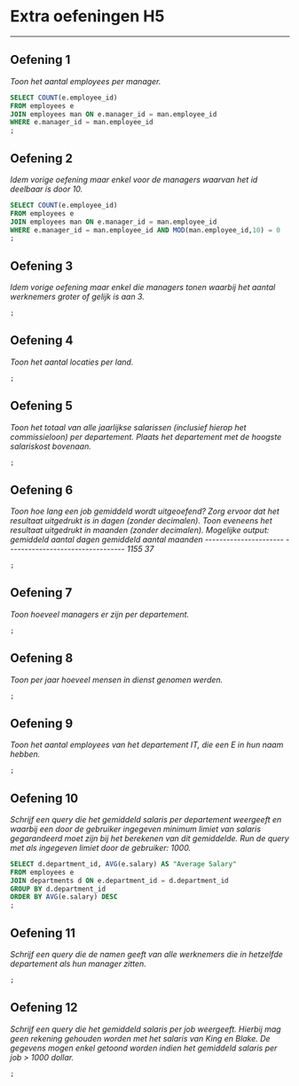 # Extra oefeningen H5

--------------------------------------------------------------------------------

## Oefening 1
*Toon het aantal employees per manager.*
```sql
SELECT COUNT(e.employee_id)
FROM employees e
JOIN employees man ON e.manager_id = man.employee_id
WHERE e.manager_id = man.employee_id
;
```

## Oefening 2
*Idem vorige oefening maar enkel voor de managers waarvan het id deelbaar is door 10.*
```sql
SELECT COUNT(e.employee_id)
FROM employees e
JOIN employees man ON e.manager_id = man.employee_id
WHERE e.manager_id = man.employee_id AND MOD(man.employee_id,10) = 0
;
```

## Oefening 3
*Idem vorige oefening maar enkel die managers tonen waarbij het aantal werknemers groter of gelijk is aan 3.*
```sql
;
```

## Oefening 4
*Toon het aantal locaties per land.*
```sql
;
```

## Oefening 5
*Toon het totaal van alle jaarlijkse salarissen (inclusief hierop het commissieloon) per departement. Plaats het departement met de hoogste salariskost bovenaan.*
```sql
;
```
## Oefening 6
*Toon hoe lang een job gemiddeld wordt uitgeoefend? Zorg ervoor dat het resultaat uitgedrukt is in dagen (zonder decimalen). Toon eveneens het resultaat uitgedrukt in maanden (zonder decimalen). Mogelijke output: gemiddeld aantal dagen gemiddeld aantal maanden ---------------------- --------------------------------- 1155 37*
```sql
;
```

## Oefening 7
*Toon hoeveel managers er zijn per departement.*
```sql
;
```

## Oefening 8
*Toon per jaar hoeveel mensen in dienst genomen werden.*
```sql
;
```

## Oefening 9
*Toon het aantal employees van het departement IT, die een E in hun naam hebben.*
```sql
;
```

## Oefening 10
*Schrijf een query die het gemiddeld salaris per departement weergeeft en waarbij een door de gebruiker ingegeven minimum limiet van salaris gegarandeerd moet zijn bij het berekenen van dit gemiddelde. Run de query met als ingegeven limiet door de gebruiker: 1000.*
```sql
SELECT d.department_id, AVG(e.salary) AS "Average Salary"
FROM employees e
JOIN departments d ON e.department_id = d.department_id
GROUP BY d.department_id
ORDER BY AVG(e.salary) DESC
;
```

## Oefening 11
*Schrijf een query die de namen geeft van alle werknemers die in hetzelfde departement als hun manager zitten.*
```sql
;
```

## Oefening 12
*Schrijf een query die het gemiddeld salaris per job weergeeft. Hierbij mag geen rekening gehouden worden met het salaris van King en Blake. De gegevens mogen enkel getoond worden indien het gemiddeld salaris per job > 1000 dollar.*
```sql
;
```
